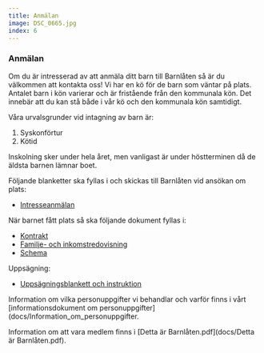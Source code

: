 ```yaml
---
title: Anmälan
image: DSC_0665.jpg
index: 6
---
```

### Anmälan
Om du är intresserad av att anmäla ditt barn till Barnlåten så är du välkommen att kontakta oss!
Vi har en kö för de barn som väntar på plats. Antalet barn i kön varierar och är fristående från den kommunala kön. Det 
innebär att du kan stå både i vår kö och den kommunala kön samtidigt.

Våra urvalsgrunder vid intagning av barn är:
1. Syskonförtur
2. Kötid

Inskolning sker under hela året, men vanligast är under höstterminen då de äldsta barnen lämnar boet.

Följande blanketter ska fyllas i och skickas till Barnlåten vid ansökan om plats:
* [Intresseanmälan](/docs/barnlatenansokan.docx)

När barnet fått plats så ska följande dokument fyllas i:
* [Kontrakt](docs/Kontrakt.docx)
* [Familje- och inkomstredovisning](https://goteborg.se/wps/wcm/connect/701b1f95-96d7-420f-aac9-305559aef583/Familje-+och+inkomstredovisning.pdf?MOD=AJPERES)
* [Schema](docs/schema.pdf)

Uppsägning:
* [Uppsägningsblankett och instruktion](/docs/barnlatenavslut.docx)

Information om vilka personuppgifter vi behandlar och varför finns i vårt [informationsdokument om personuppgifter](docs/Information_om_personuppgifter.

Information om att vara medlem finns i [Detta är Barnlåten.pdf](docs/Detta är Barnlåten.pdf).
